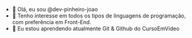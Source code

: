 - 👋 Olá, eu sou @dev-pinheiro-joao
- 👀 Tenho interesse em todos os tipos de linguagens de programação, com preferência em Front-End.
- 🌱 Eu estou aprendendo atualmente Git & Github do CursoEmVideo

<!---
dev-pinheiro-joao/dev-pinheiro-joao is a ✨ special ✨ repository because its `README.md` (this file) appears on your GitHub profile.
You can click the Preview link to take a look at your changes.
--->
